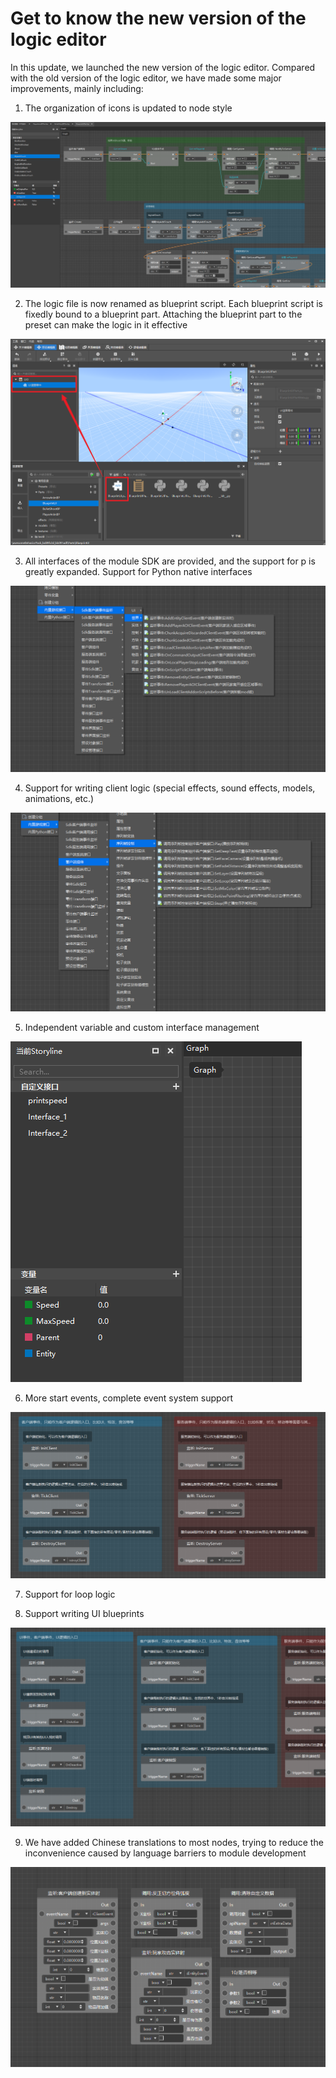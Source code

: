 # Get to know the new version of the logic editor 

In this update, we launched the new version of the logic editor. Compared with the old version of the logic editor, we have made some major improvements, mainly including: 

1) The organization of icons is updated to node style 

![](./images/1-1.png) 

2) The logic file is now renamed as blueprint script. Each blueprint script is fixedly bound to a blueprint part. Attaching the blueprint part to the preset can make the logic in it effective 

![image-20211102174048791](./images/1-2.png) 

3) All interfaces of the module SDK are provided, and the support for p is greatly expanded. Support for Python native interfaces 

![](./images/1-3.png) 

4) Support for writing client logic (special effects, sound effects, models, animations, etc.) 

![](./images/0-5.png) 

5) Independent variable and custom interface management 

![](./images/0-1.png) 

6) More start events, complete event system support 

![](./images/0-2.png) 

7) Support for loop logic 



8) Support writing UI blueprints 

![](./images/0-4.png) 

9) We have added Chinese translations to most nodes, trying to reduce the inconvenience caused by language barriers to module development 

![](./images/1-4.png) 

